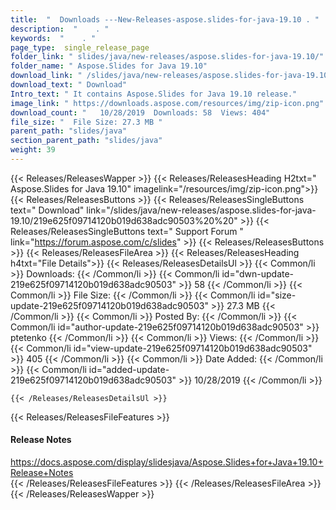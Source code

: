 ```yaml
---
title:  "  Downloads ---New-Releases-aspose.slides-for-java-19.10 . " 
description:  "    . " 
keywords:  "    . " 
page_type:  single_release_page
folder_link: " slides/java/new-releases/aspose.slides-for-java-19.10/"
folder_name: " Aspose.Slides for Java 19.10"
download_link: " /slides/java/new-releases/aspose.slides-for-java-19.10/219e625f09714120b019d638adc90503"
download_text: " Download"
Intro_text: " It contains Aspose.Slides for Java 19.10 release."
image_link: " https://downloads.aspose.com/resources/img/zip-icon.png"
download_count: "   10/28/2019  Downloads: 58  Views: 404"
file_size: "  File Size: 27.3 MB "
parent_path: "slides/java"
section_parent_path: "slides/java"
weight: 39 
---
```


{{< Releases/ReleasesWapper >}}
  {{< Releases/ReleasesHeading H2txt=" Aspose.Slides for Java 19.10" imagelink="/resources/img/zip-icon.png">}}
  {{< Releases/ReleasesButtons >}}
    {{< Releases/ReleasesSingleButtons text=" Download" link="/slides/java/new-releases/aspose.slides-for-java-19.10/219e625f09714120b019d638adc90503%20%20" >}}
    {{< Releases/ReleasesSingleButtons text=" Support Forum " link="https://forum.aspose.com/c/slides" >}}
  {{< Releases/ReleasesButtons >}}
  {{< Releases/ReleasesFileArea >}}
    {{< Releases/ReleasesHeading h4txt="File Details">}}
    {{< Releases/ReleasesDetailsUl >}}
            {{< Common/li  >}} Downloads: {{< /Common/li >}} 
      {{< Common/li id="dwn-update-219e625f09714120b019d638adc90503" >}} 58 {{< /Common/li >}} 
      {{< Common/li  >}} File Size: {{< /Common/li >}} 
      {{< Common/li id="size-update-219e625f09714120b019d638adc90503" >}} 27.3 MB {{< /Common/li >}} 
      {{< Common/li  >}} Posted By: {{< /Common/li >}} 
      {{< Common/li id="author-update-219e625f09714120b019d638adc90503" >}} ptetenko {{< /Common/li >}} 
      {{< Common/li  >}} Views: {{< /Common/li >}} 
      {{< Common/li id="view-update-219e625f09714120b019d638adc90503" >}} 405 {{< /Common/li >}} 
      {{< Common/li  >}} Date Added: {{< /Common/li >}} 
      {{< Common/li id="added-update-219e625f09714120b019d638adc90503" >}} 10/28/2019 {{< /Common/li >}} 

    {{< /Releases/ReleasesDetailsUl >}}

  {{< Releases/ReleasesFileFeatures >}}
      <h4>Release Notes</h4><div><a href="https://docs.aspose.com/display/slidesjava/Aspose.Slides+for+Java+19.10+Release+Notes">https://docs.aspose.com/display/slidesjava/Aspose.Slides+for+Java+19.10+Release+Notes</a></div>
  {{< /Releases/ReleasesFileFeatures >}}
 {{< /Releases/ReleasesFileArea >}}
{{< /Releases/ReleasesWapper >}}


